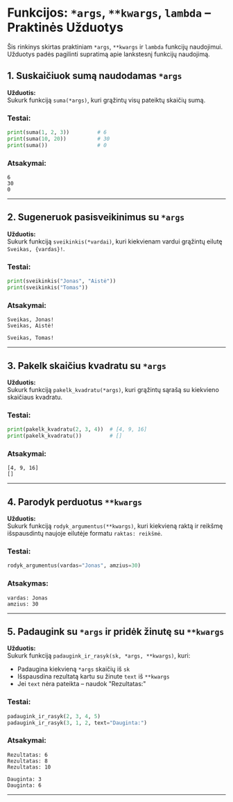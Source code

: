 #  Funkcijos: `*args`, `**kwargs`, `lambda` – Praktinės Užduotys

Šis rinkinys skirtas praktiniam `*args`, `**kwargs` ir `lambda` funkcijų naudojimui. Užduotys padės pagilinti supratimą apie lankstesnį funkcijų naudojimą.



##  1. Suskaičiuok sumą naudodamas `*args`

**Užduotis:**  
Sukurk funkciją `suma(*args)`, kuri grąžintų visų pateiktų skaičių sumą.

### Testai:
```python
print(suma(1, 2, 3))         # 6
print(suma(10, 20))          # 30
print(suma())                # 0
```

### Atsakymai:
```
6
30
0
```

---

##  2. Sugeneruok pasisveikinimus su `*args`

**Užduotis:**  
Sukurk funkciją `sveikinkis(*vardai)`, kuri kiekvienam vardui grąžintų eilutę `Sveikas, {vardas}!`.

### Testai:
```python
print(sveikinkis("Jonas", "Aistė"))
print(sveikinkis("Tomas"))
```

### Atsakymai:
```
Sveikas, Jonas!
Sveikas, Aistė!

Sveikas, Tomas!
```

---

##  3. Pakelk skaičius kvadratu su `*args`

**Užduotis:**  
Sukurk funkciją `pakelk_kvadratu(*args)`, kuri grąžintų sąrašą su kiekvieno skaičiaus kvadratu.

### Testai:
```python
print(pakelk_kvadratu(2, 3, 4))  # [4, 9, 16]
print(pakelk_kvadratu())         # []
```

### Atsakymai:
```
[4, 9, 16]
[]
```

---

##  4. Parodyk perduotus `**kwargs`

**Užduotis:**  
Sukurk funkciją `rodyk_argumentus(**kwargs)`, kuri kiekvieną raktą ir reikšmę išspausdintų naujoje eilutėje formatu `raktas: reikšmė`.

### Testai:
```python
rodyk_argumentus(vardas="Jonas", amzius=30)
```

### Atsakymas:
```
vardas: Jonas
amzius: 30
```

---

##  5. Padaugink su `*args` ir pridėk žinutę su `**kwargs`

**Užduotis:**  
Sukurk funkciją `padaugink_ir_rasyk(sk, *args, **kwargs)`, kuri:
- Padaugina kiekvieną `*args` skaičių iš `sk`
- Išspausdina rezultatą kartu su žinute `text` iš `**kwargs`
- Jei `text` nėra pateikta – naudok "Rezultatas:"

### Testai:
```python
padaugink_ir_rasyk(2, 3, 4, 5)
padaugink_ir_rasyk(3, 1, 2, text="Dauginta:")
```

### Atsakymai:
```
Rezultatas: 6
Rezultatas: 8
Rezultatas: 10

Dauginta: 3
Dauginta: 6
```

---
